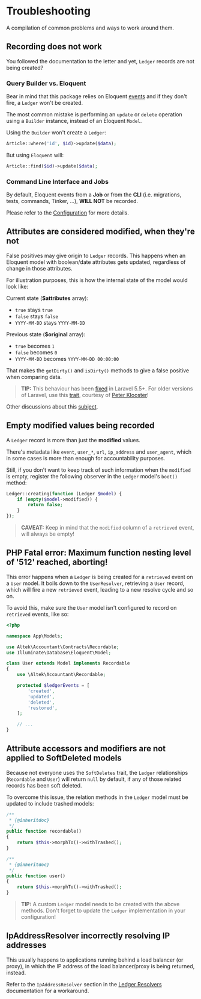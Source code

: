 # Troubleshooting
A compilation of common problems and ways to work around them.

## Recording does not work
You followed the documentation to the letter and yet, `Ledger` records are not being created?

### Query Builder vs. Eloquent
Bear in mind that this package relies on Eloquent [events](https://laravel.com/docs/5.7/eloquent#events) and if they don't fire, a `Ledger` won't be created.

The most common mistake is performing an `update` or `delete` operation using a `Builder` instance, instead of an Eloquent `Model`.

Using the `Builder` won't create a `Ledger`:
```php
Article::where('id', $id)->update($data);
```

But using `Eloquent` will:
```php
Article::find($id)->update($data);
```

### Command Line Interface and Jobs
By default, Eloquent events from a **Job** or from the **CLI** (i.e. migrations, tests, commands, Tinker, ...), **WILL NOT** be recorded.

Please refer to the [Configuration](configuration.md) for more details. 

## Attributes are considered modified, when they're not
False positives may give origin to `Ledger` records.
This happens when an Eloquent model with boolean/date attributes gets updated, regardless of change in those attributes.

For illustration purposes, this is how the internal state of the model would look like:

Current state (**$attributes** array):
- `true` stays `true`
- `false` stays `false`
- `YYYY-MM-DD` stays `YYYY-MM-DD`

Previous state (**$original** array):
- `true` becomes `1`
- `false` becomes `0`
- `YYYY-MM-DD` becomes `YYYY-MM-DD 00:00:00`

That makes the `getDirty()` and `isDirty()` methods to give a false positive when comparing data.
 
> **TIP:** This behaviour has been [fixed](https://github.com/laravel/framework/pull/18400) in Laravel 5.5+. For older versions of Laravel, use this [trait](https://gist.github.com/crashkonijn/7d581e55770d2379494067d8b0ce0f6d), courtesy of [Peter Klooster](https://github.com/crashkonijn)!

Other discussions about this [subject](https://github.com/laravel/internals/issues/349).

## Empty modified values being recorded
A `Ledger` record is more than just the **modified** values.

There's metadata like `event`, `user_*`, `url`, `ip_address` and `user_agent`, which in some cases is more than enough for accountability purposes.

Still, if you don't want to keep track of such information when the `modified` is empty, register the following observer in the `Ledger` model's `boot()` method:

```php
Ledger::creating(function (Ledger $model) {
    if (empty($model->modified)) {
        return false;
    }
});
```

> **CAVEAT:** Keep in mind that the `modified` column of a `retrieved` event, will always be empty!

## PHP Fatal error:  Maximum function nesting level of '512' reached, aborting!
This error happens when a `Ledger` is being created for a `retrieved` event on a `User` model.
It boils down to the `UserResolver`, retrieving a `User` record, which will fire a new `retrieved` event, leading to a new resolve cycle and so on.

To avoid this, make sure the `User` model isn't configured to record on `retrieved` events, like so:

```php
<?php

namespace App\Models;

use Altek\Accountant\Contracts\Recordable;
use Illuminate\Database\Eloquent\Model;

class User extends Model implements Recordable
{
    use \Altek\Accountant\Recordable;

    protected $ledgerEvents = [
        'created',
        'updated',
        'deleted',
        'restored',
    ];

    // ...
}
```

## Attribute accessors and modifiers are not applied to SoftDeleted models
Because not everyone uses the `SoftDeletes` trait, the `Ledger` relationships (`Recordable` and `User`) will return `null` by default, if any of those related records has been soft deleted.

To overcome this issue, the relation methods in the `Ledger` model must be updated to include trashed models:

```php
/**
 * {@inheritdoc}
 */
public function recordable()
{
    return $this->morphTo()->withTrashed();
}

/**
 * {@inheritdoc}
 */
public function user()
{
    return $this->morphTo()->withTrashed();
}
```

> **TIP:** A custom `Ledger` model needs to be created with the above methods. Don't forget to update the `Ledger` implementation in your configuration!

## IpAddressResolver incorrectly resolving IP addresses 
This usually happens to applications running behind a load balancer (or proxy), in which the IP address of the load balancer/proxy is being returned, instead.

Refer to the `IpAddressResolver` section in the [Ledger Resolvers](ledger-resolvers.md) documentation for a workaround.
